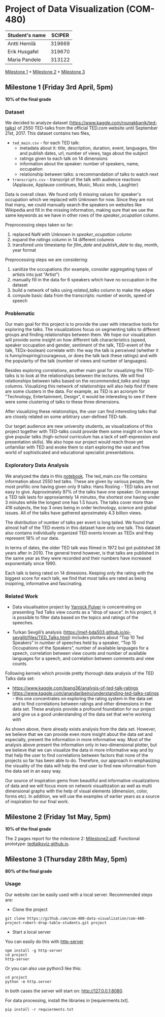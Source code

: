 # Project of Data Visualization (COM-480)

| Student's name | SCIPER |
| -------------- | ------ |
|Antti Hemilä|319669|
|Erik Husgafel|319670|
|Maria Pandele|313122|

[Milestone 1](#milestone-1-friday-3rd-april-5pm) • [Milestone 2](#milestone-2-friday-1st-may-5pm) • [Milestone 3](#milestone-3-thursday-28th-may-5pm)

## Milestone 1 (Friday 3rd April, 5pm)

**10% of the final grade**
### Dataset
We decided to analyze dataset (https://www.kaggle.com/rounakbanik/ted-talks) of 2550 TED-talks from
the official TED.com website until September 21st, 2017. This dataset contains two files, 
* `ted_main.csv` - for each TED talk:
  * metadata about it: title, description, duration, event, languages, film and publish dates, url, number of views, tags about the subject
  * ratings given to each talk on 14 dimensions
  * information about the speaker: number of speakers, name, occupation
  * relationship between talks: a recommandation of talks to watch next
* `transcripts.csv` - transcript of the talk with audience reactions (Applause, Applause continues,
Music, Music ends, Laughter)

Data is overall clean. We found only 6 missing values for speaker's occupation which we replaced with
Unknown for now. Since they are not that many, we could manually search the speakers on websites like
Wikipedia and fill in the missing information, making sure that we use the same keywords as we have 
in other rows of the *speaker_ocupation* column.

Preprocessing steps taken so far:
1. replaced NaN with Unknown in *speaker_ocupation* column
2. expand the *ratings* column in 14 different columns
3. transfored unix timestamp for *film_date* and *publish_date* to day, month, year format

Preprocessing steps we are considering:
1. sanitize the occupations (for example, consider aggregating types of artists into just "Artist")
2. manually fill in the data for 6 speakers which have no occupation in the dataset 
3. build a network of talks using *related_talks* column to make the edges
4. compute basic data from the transcripts: number of words, speed of speech


### Problematic

Our main goal for this project is to provide the user with interactive tools for exploring the talks. 
The visualizations focus on segmenting talks to different groups and finding relationships between them. 
We hope our visualization will provide some insight on how different talk characteristics (speed, 
speaker occupation and gender, sentiment of the talk, TED-event of the talk, TEDx-boolean) correlate 
with: the way the talk is perceived (whether it is funny/inspiring/courageous, or does the talk lack 
these ratings) and  with the popularity of the talk (number of views and number of languages).

Besides exploring correlations, another main goal for visualizing the TED-talks is to look at the 
relationships between the lectures. We will find relationships between talks based on the 
*recommended_talks* and *tags* columns. Visualizing this network of relationships will also help 
find if there are some clusters in the data. For example, as TED is an acronym for "Technology, 
Entertainment, Design", it would be interesting to see if there were some clustering of talks to 
these three dimensions.

After visualizing these relationships, the user can find interesting talks that are closely related 
on some arbitrary user-defined TED-talk. 

Our target audience are new university students, as visualizations of this project together with 
TED-talks could provide them some insight on how to give popular talks (high-school curriculum has 
a lack of self-expression and presentation skills). We also hope our project would reach those yet 
unfamiliar with TED and evoke them to start exploring the vast and free world of sophisticated and 
educational specialist presentations. 


### Exploratory Data Analysis

We analyzed the data in this [notebook](/Exploratory%20data%20analysis.ipynb). The ted\_main.csv file 
contains information about 2550 ted talks. These are given by various people, the most profilic one 
having given only 9 talks: Hans Rosling - TED talks are not easy to give. Approximately 97% of the 
talks have one speaker. On average a TED talk lasts for approxiamtely 14 minutes, the shortest one
having under 3 minutes while the longest one has 1.5 hours. The talks cover more than 416 subjects,
the top 3 ones being in order technology, science and global issues. All of the talks have gathered 
aproximately 4.3 billion views.

The distribution of number of talks per event is long tailed. We found that almost half of the TED
events in this dataset have only one talk. This dataset also contains individually organized TED 
events known as TEDx and they represent 18% of our data.

In terms of dates, the older TED talk was filmed in 1972 but got published 38 years after in 2010.
The general trend however, is that talks are published in the same year as they were recorded and 
their numbers have increased exponentially since 1990.

Each talk is being rated on 14 dimesions. Keeping only the rating with the biggest score for each
talk, we find that most talks are rated as being insipiring, informative and fascinating.


### Related Work

* Data visualisation project by [Yannick Pulver](https://yannickpulver.com/ivis/) is concentrating on
presenting Ted Talks view counts as a “drop of sauce”. In his project, it is possible to filter data
based on the topics and ratings of the speeches.

* Turkan Sevgili’s analysis (https://mef-bda503.github.io/pj-sevgilit/files/TED_Talks.html) includes plotters about “Top 10 Ted Speakers” in number of speeches held by a speaker, “Top 15 Occupations of the Speakers”, number of available languages for a speech, correlation between view counts and number of available languages for a speech, and correlation between comments and view counts.

Following kernels which provide pretty thorough data analysis of the TED Talks data set: 
  * https://www.kaggle.com/lpang36/analysis-of-ted-talk-ratings 
  * https://www.kaggle.com/anandaribeiro/understanding-ted-talks-ratings - this one concentrates on 
    exploring the rating system in the data set and to find correlations between 
    ratings and other dimensions in the data set. These analysis provide a profound foundation for 
    our project and give us a good understanding of the data set that we’re working with

As shown above, there already exists analysis from the data set. However, we believe that we can 
provide even more insight about the data set and especially, present the information in more 
informative way. Most of the analysis above present the information only in two-dimensional plotter, 
but we believe that we can visualize the data in more informative way and by that help the user to 
find correlations between factors that none of the projects so far has been able to do. Therefore, 
our approach in emphasizing the visuality of the data will help the end user to find new information 
from the data set in an easy way.

Our source of inspiration gems from beautiful and informative visualizations of data and we will focus
more on network visualtization as well as multi dimensional graphs with the help of visual elements
(dimension, color, forms etc). In addition, we will use the examples of earlier years as a source 
of inspiration for our final work.

## Milestone 2 (Friday 1st May, 5pm)

**10% of the final grade**

The 2 pages report for the milestone 2: [Milestone2.pdf](Milestone2.pdf).
Functional prototype: [tedtalksviz.github.io](https://tedtalksviz.github.io).


## Milestone 3 (Thursday 28th May, 5pm)

**80% of the final grade**

### Usage

Our website can be easily used with a local server. Recommended steps are:

* Clone the project
```
git clone https://github.com/com-480-data-visualization/com-480-project-robert-drop-table-students.git project
```

* Start a local server

You can easily do this with [http-server](https://www.npmjs.com/package/http-server)
```
npm install -g http-server
cd project
http-server
```

Or you can also use python3 like this:
```
cd project 
python -m http.server
```

In both cases the server will start on: http://127.0.0.1:8080.

For data processing, install the libraries in [requierments.txt].
```
pip install -r requierments.txt
```

